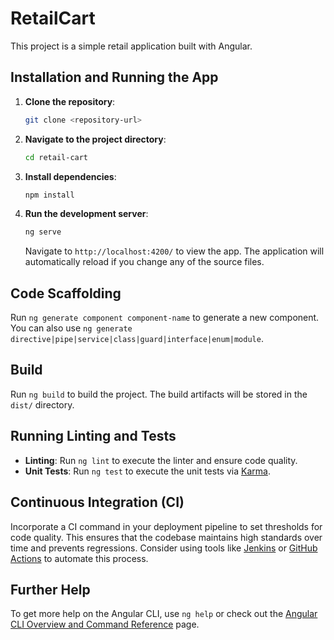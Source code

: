 # RetailCart

This project is a simple retail application built with Angular.

## Installation and Running the App

1. **Clone the repository**:

   ```bash
   git clone <repository-url>
   ```

2. **Navigate to the project directory**:

   ```bash
   cd retail-cart
   ```

3. **Install dependencies**:

   ```bash
   npm install
   ```

4. **Run the development server**:
   ```bash
   ng serve
   ```
   Navigate to `http://localhost:4200/` to view the app. The application will automatically reload if you change any of the source files.

## Code Scaffolding

Run `ng generate component component-name` to generate a new component. You can also use `ng generate directive|pipe|service|class|guard|interface|enum|module`.

## Build

Run `ng build` to build the project. The build artifacts will be stored in the `dist/` directory.

## Running Linting and Tests

- **Linting**: Run `ng lint` to execute the linter and ensure code quality.
- **Unit Tests**: Run `ng test` to execute the unit tests via [Karma](https://karma-runner.github.io).

## Continuous Integration (CI)

Incorporate a CI command in your deployment pipeline to set thresholds for code quality. This ensures that the codebase maintains high standards over time and prevents regressions. Consider using tools like [Jenkins](https://www.jenkins.io/) or [GitHub Actions](https://github.com/features/actions) to automate this process.

## Further Help

To get more help on the Angular CLI, use `ng help` or check out the [Angular CLI Overview and Command Reference](https://angular.dev/tools/cli) page.
